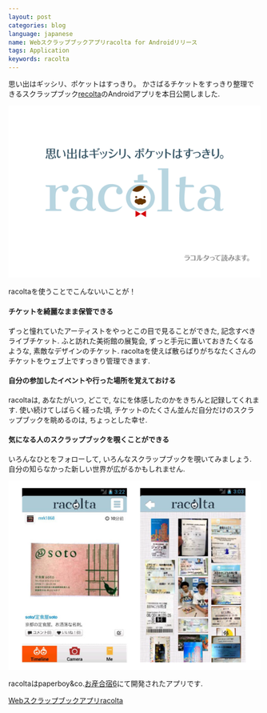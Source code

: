 ```yaml
---
layout: post
categories: blog
language: japanese
name: Webスクラップブックアプリracolta for Androidリリース
tags: Application
keywords: racolta
---
```


思い出はギッシリ、ポケットはすっきり。
かさばるチケットをすっきり整理できるスクラップブック[recolta](http://www.racolta.com/)のAndroidアプリを本日公開しました.

<img src="/assets/content-image/racolta_slide2.png" class="image-center-small">

racoltaを使うことでこんないいことが！

#### チケットを綺麗なまま保管できる

ずっと憧れていたアーティストをやっとこの目で見ることができた, 記念すべきライブチケット. ふと訪れた美術館の展覧会, ずっと手元に置いておきたくなるような, 素敵なデザインのチケット. racoltaを使えば散らばりがちなたくさんのチケットをウェブ上ですっきり管理できます.

#### 自分の参加したイベントや行った場所を覚えておける

racoltaは, あなたがいつ, どこで, なにを体感したのかをきちんと記録してくれます. 使い続けてしばらく経った頃, チケットのたくさん並んだ自分だけのスクラップブックを眺めるのは, ちょっとした幸せ.

#### 気になる人のスクラップブックを覗くことができる

いろんなひとをフォローして, いろんなスクラップブックを覗いてみましょう. 自分の知らなかった新しい世界が広がるかもしれません.

<img src="/assets/content-image/racolta_ss.png" class="image-center-small">

racoltaはpaperboy&co.[お産合宿6](http://www.paperboy.co.jp/next/osan6/)にて開発されたアプリです.

[Webスクラップブックアプリracolta](http://www.racolta.com/)
